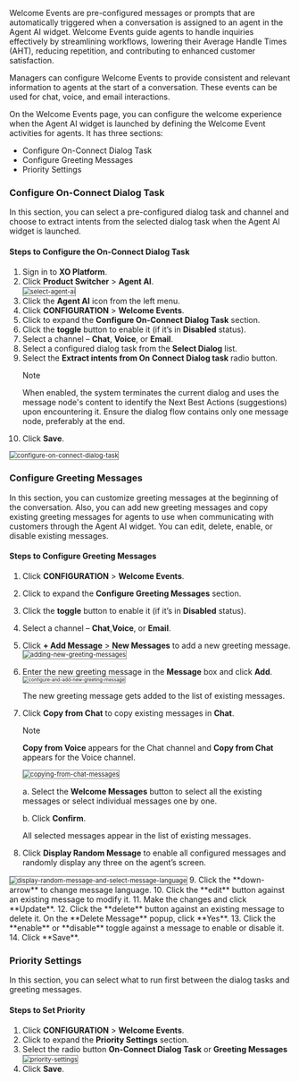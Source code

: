 Welcome Events are pre-configured messages or prompts that are automatically triggered when a conversation is assigned to an agent in the Agent AI widget. Welcome Events guide agents to handle inquiries effectively by streamlining workflows, lowering their Average Handle Times (AHT), reducing repetition, and contributing to enhanced customer satisfaction.

Managers can configure Welcome Events to provide consistent and relevant information to agents at the start of a conversation. These events can be used for chat, voice, and email interactions.

On the Welcome Events page, you can configure the welcome experience when the Agent AI widget is launched by defining the Welcome Event activities for agents. It has three sections:

* Configure On-Connect Dialog Task
* Configure Greeting Messages
* Priority Settings

### Configure On-Connect Dialog Task

In this section, you can select a pre-configured dialog task and channel and choose to extract intents from the selected dialog task when the Agent AI widget is launched.

#### Steps to Configure the On-Connect Dialog Task

1. Sign in to **XO Platform**.
2. Click **Product Switcher** > **Agent AI**.  
   <img src="../welcome-events-images/select-agent-ai.png" alt="select-agent-ai" title="select-agent-ai" style="border: 1px solid gray; zoom:80%;">
3. Click the **Agent AI** icon from the left menu.
4. Click **CONFIGURATION** > **Welcome Events**.
5. Click to expand the **Configure On-Connect Dialog Task** section.
6. Click the **toggle** button to enable it (if it’s in **Disabled** status).
7. Select a channel – **Chat**, **Voice**, or **Email**.
8. Select a configured dialog task from the **Select Dialog** list.
9. Select the **Extract intents from On Connect Dialog task** radio button.  
   <div class="admonition note">
   <p class="admonition-title">Note</p>
   <p>When enabled, the system terminates the current dialog and uses the message node's content to identify the Next Best Actions (suggestions) upon encountering it. Ensure the dialog flow contains only one message node, preferably at the end.</p></div> 
10. Click **Save**.  
   <img src="../welcome-events-images/configure-on-connect-dialog-task-1.png" alt="configure-on-connect-dialog-task" title="configure-on-connect-dialog-task" style="border: 1px solid gray; zoom:80%;">

### Configure Greeting Messages

In this section, you can customize greeting messages at the beginning of the conversation. Also, you can add new greeting messages and copy existing greeting messages for agents to use when communicating with customers through the Agent AI widget. You can edit, delete, enable, or disable existing messages.

#### Steps to Configure Greeting Messages

1. Click **CONFIGURATION** > **Welcome Events**.
2. Click to expand the **Configure Greeting Messages** section.
3. Click the **toggle** button to enable it (if it’s in **Disabled** status).
4. Select a channel – **Chat**,**Voice**, or **Email**.
5. Click **+ Add Message** > **New Messages** to add a new greeting message.  
   <img src="../welcome-events-images/adding-new-greeting-messages-2.png" alt="adding-new-greeting-messages" title="adding-new-greeting-messages" style="border: 1px solid gray; zoom:80%;"> 
6. Enter the new greeting message in the **Message** box and click **Add**.  
   <img src="../welcome-events-images/configure-and-add-new-greeting-message-3.png" alt="configure-and-add-new-greeting-message" title="configure-and-add-new-greeting-message" style="border: 1px solid gray; zoom:60%;">

      The new greeting message gets added to the list of existing messages.

7. Click **Copy from Chat** to copy existing messages in **Chat**.  
   <div class="admonition note">
   <p class="admonition-title">Note</p>
   <p><b>Copy from Voice</b> appears for the Chat channel and <b>Copy from Chat</b> appears for the Voice channel.</p></div>  

    <img src="../welcome-events-images/copying-from-chat-messages-4.png" alt="copying-from-chat-messages" title="copying-from-chat-messages" style="border: 1px solid gray; zoom:80%;">
      
      a. Select the **Welcome Messages** button to select all the existing messages or select individual messages one by one.
      
      b. Click **Confirm**.

      All selected messages appear in the list of existing messages.

8. Click **Display Random Message** to enable all configured messages and randomly display any three on the agent’s screen.  
<img src="../welcome-events-images/display-random-message-and-select-message-language-5.png" alt="display-random-message-and-select-message-language" title="display-random-message-and-select-message-language" style="border: 1px solid gray; zoom:80%;">
9. Click the **down-arrow** to change message language.
10. Click the **edit** button against an existing message to modify it.
11. Make the changes and click **Update**.
12. Click the **delete** button against an existing message to delete it. On the **Delete Message** popup, click **Yes**.
13. Click the **enable** or **disable** toggle against a message to enable or disable it.
14. Click **Save**.

### Priority Settings

In this section, you can select what to run first between the dialog tasks and greeting messages.

#### Steps to Set Priority

1. Click **CONFIGURATION** > **Welcome Events**.
2. Click to expand the **Priority Settings** section.
3. Select the radio button **On-Connect Dialog Task** or **Greeting Messages**  
   <img src="../welcome-events-images/priority-settings-6.png" alt="priority-settings" title="priority-settings" style="border: 1px solid gray; zoom:80%;">  
4. Click **Save**.
